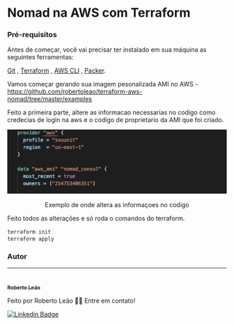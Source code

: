 # Nomad na AWS com Terraform

### Pré-requisitos

Antes de começar, você vai precisar ter instalado em sua máquina as seguintes ferramentas:

[Git](https://git-scm.com/downloads) , [Terraform](https://www.terraform.io/downloads.html) , [AWS CLI](https://aws.amazon.com/pt/cli/) , [Packer](https://www.packer.io/downloads).

Vamos começar gerando sua imagem pesonalizada AMI no AWS - https://github.com/robertoleao/terraform-aws-nomad/tree/master/examples

Feito a primeira parte, altere as informacao necessarias no codigo como credecias de login na aws e o codigo de proprietario da AMI que foi criado.

![Capa da materia](https://raw.githubusercontent.com/robertoleao/terraform-aws-nomad/master/images/codigo-exe.jpeg)
<p align="center">Exemplo de onde altera as informaçoes no codigo</p>

Feito todos as alterações e só roda o comandos do terraform.

```HashiCorp Configuration Language
terraform init
terraform apply
```

### Autor
---

<a href="https://blog.rocketseat.com.br/author/thiago/">
 <img style="border-radius: 50%;" src="https://avatars.githubusercontent.com/u/53921314?s=400&u=46a10b7caa3e328edea6da16bfd0b294ebd85813&v=4" width="100px;" alt=""/>
 <br />
 <sub><b>Roberto Leão</b></sub></a> <a  a>


Feito por Roberto Leão 👋🏽 Entre em contato!

 [![Linkedin Badge](https://img.shields.io/badge/-Roberto-blue?style=flat-square&logo=Linkedin&logoColor=white&link=https://www.linkedin.com/in/tgmarinho/)](https://www.linkedin.com/in/roberto-leao/) 
